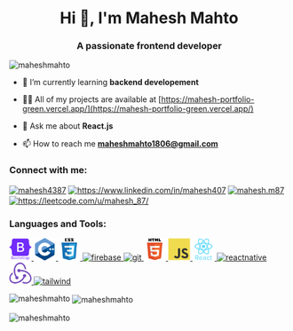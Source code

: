 
<h1 align="center">Hi 👋, I'm Mahesh Mahto</h1>
<h3 align="center">A passionate frontend developer</h3>

<p align="left"> <img src="https://komarev.com/ghpvc/?username=maheshmahto&label=Profile%20views&color=0e75b6&style=flat" alt="maheshmahto" /> </p>

- 🌱 I’m currently learning **backend developement**

- 👨‍💻 All of my projects are available at [https://mahesh-portfolio-green.vercel.app/](https://mahesh-portfolio-green.vercel.app/)

- 💬 Ask me about **React.js**

- 📫 How to reach me **maheshmahto1806@gmail.com**

<h3 align="left">Connect with me:</h3>
<p align="left">
<a href="https://twitter.com/mahesh4387" target="blank"><img align="center" src="https://raw.githubusercontent.com/rahuldkjain/github-profile-readme-generator/master/src/images/icons/Social/twitter.svg" alt="mahesh4387" height="30" width="40" /></a>
<a href="https://linkedin.com/in/https://www.linkedin.com/in/mahesh407" target="blank"><img align="center" src="https://raw.githubusercontent.com/rahuldkjain/github-profile-readme-generator/master/src/images/icons/Social/linked-in-alt.svg" alt="https://www.linkedin.com/in/mahesh407" height="30" width="40" /></a>
<a href="https://instagram.com/mahesh.m87" target="blank"><img align="center" src="https://raw.githubusercontent.com/rahuldkjain/github-profile-readme-generator/master/src/images/icons/Social/instagram.svg" alt="mahesh.m87" height="30" width="40" /></a>
<a href="https://www.leetcode.com/https://leetcode.com/u/mahesh_87/" target="blank"><img align="center" src="https://raw.githubusercontent.com/rahuldkjain/github-profile-readme-generator/master/src/images/icons/Social/leet-code.svg" alt="https://leetcode.com/u/mahesh_87/" height="30" width="40" /></a>
</p>

<h3 align="left">Languages and Tools:</h3>
<p align="left"> <a href="https://getbootstrap.com" target="_blank" rel="noreferrer"> <img src="https://raw.githubusercontent.com/devicons/devicon/master/icons/bootstrap/bootstrap-plain-wordmark.svg" alt="bootstrap" width="40" height="40"/> </a> <a href="https://www.w3schools.com/cpp/" target="_blank" rel="noreferrer"> <img src="https://raw.githubusercontent.com/devicons/devicon/master/icons/cplusplus/cplusplus-original.svg" alt="cplusplus" width="40" height="40"/> </a> <a href="https://www.w3schools.com/css/" target="_blank" rel="noreferrer"> <img src="https://raw.githubusercontent.com/devicons/devicon/master/icons/css3/css3-original-wordmark.svg" alt="css3" width="40" height="40"/> </a> <a href="https://firebase.google.com/" target="_blank" rel="noreferrer"> <img src="https://www.vectorlogo.zone/logos/firebase/firebase-icon.svg" alt="firebase" width="40" height="40"/> </a> <a href="https://git-scm.com/" target="_blank" rel="noreferrer"> <img src="https://www.vectorlogo.zone/logos/git-scm/git-scm-icon.svg" alt="git" width="40" height="40"/> </a> <a href="https://www.w3.org/html/" target="_blank" rel="noreferrer"> <img src="https://raw.githubusercontent.com/devicons/devicon/master/icons/html5/html5-original-wordmark.svg" alt="html5" width="40" height="40"/> </a> <a href="https://developer.mozilla.org/en-US/docs/Web/JavaScript" target="_blank" rel="noreferrer"> <img src="https://raw.githubusercontent.com/devicons/devicon/master/icons/javascript/javascript-original.svg" alt="javascript" width="40" height="40"/> </a> <a href="https://reactjs.org/" target="_blank" rel="noreferrer"> <img src="https://raw.githubusercontent.com/devicons/devicon/master/icons/react/react-original-wordmark.svg" alt="react" width="40" height="40"/> </a> <a href="https://reactnative.dev/" target="_blank" rel="noreferrer"> <img src="https://reactnative.dev/img/header_logo.svg" alt="reactnative" width="40" height="40"/> </a> <a href="https://redux.js.org" target="_blank" rel="noreferrer"> <img src="https://raw.githubusercontent.com/devicons/devicon/master/icons/redux/redux-original.svg" alt="redux" width="40" height="40"/> </a> <a href="https://tailwindcss.com/" target="_blank" rel="noreferrer"> <img src="https://www.vectorlogo.zone/logos/tailwindcss/tailwindcss-icon.svg" alt="tailwind" width="40" height="40"/> </a> </p>

<p><img align="left" src="https://github-readme-stats.vercel.app/api/top-langs?username=maheshmahto&show_icons=true&locale=en&layout=compact" alt="maheshmahto" /></p>

<p>&nbsp;<img align="center" src="https://github-readme-stats.vercel.app/api?username=maheshmahto&show_icons=true&locale=en" alt="maheshmahto" /></p>

<p><img align="center" src="https://github-readme-streak-stats.herokuapp.com/?user=maheshmahto&" alt="maheshmahto" /></p>

